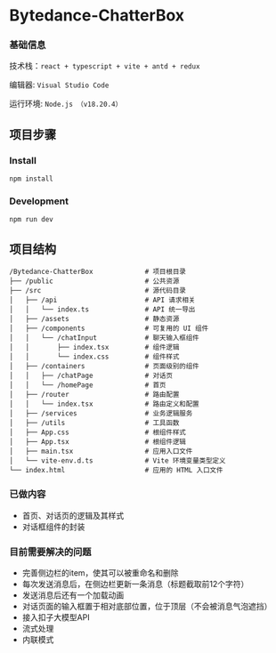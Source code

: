 # Bytedance-ChatterBox

### 基础信息


技术栈：`react + typescript + vite + antd + redux`

编辑器:  `Visual Studio Code`

运行环境: `Node.js （v18.20.4）`

## 项目步骤

### Install

`npm install`

### Development

`npm run dev`    

## 项目结构

```
/Bytedance-ChatterBox             # 项目根目录
├── /public                       # 公共资源
├── /src                          # 源代码目录
│   ├── /api                      # API 请求相关
│   │   └── index.ts              # API 统一导出
│   ├── /assets                   # 静态资源
│   ├── /components               # 可复用的 UI 组件
│   │   └── /chatInput            # 聊天输入框组件
│   │       ├── index.tsx         # 组件逻辑
│   │       └── index.css         # 组件样式
│   ├── /containers               # 页面级别的组件
│   │   ├── /chatPage             # 对话页
│   │   └── /homePage             # 首页
│   ├── /router                   # 路由配置
│   │   └── index.tsx             # 路由定义和配置
│   ├── /services                 # 业务逻辑服务
│   ├── /utils                    # 工具函数
│   ├── App.css                   # 根组件样式
│   ├── App.tsx                   # 根组件逻辑
│   ├── main.tsx                  # 应用入口文件
│   └── vite-env.d.ts             # Vite 环境变量类型定义
└── index.html                    # 应用的 HTML 入口文件
```

### 已做内容

- 首页、对话页的逻辑及其样式
- 对话框组件的封装  

### 目前需要解决的问题

- 完善侧边栏的item，使其可以被重命名和删除
- 每次发送消息后，在侧边栏更新一条消息（标题截取前12个字符）
- 发送消息后还有一个加载动画
- 对话页面的输入框置于相对底部位置，位于顶层（不会被消息气泡遮挡）
- 接入扣子大模型API
- 流式处理
- 内联模式